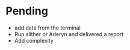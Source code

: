 # Pending
- add data from the terminal
- Run slither or Aderyn and delivered a report 
- Add complexity  
